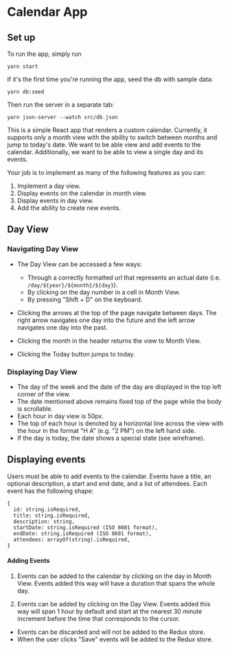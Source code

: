 # Calendar App

## Set up
To run the app, simply run
```
yarn start
```

If it's the first time you're running the app, seed the db with sample data:
```
yarn db:seed
```

Then run the server in a separate tab:
```
yarn json-server --watch src/db.json
```




This is a simple React app that renders a custom calendar. Currently, it supports only a month view with the ability to switch between months and jump to today's date. We want to be able view and add events to the calendar. Additionally, we want to be able to view a single day and its events.

Your job is to implement as many of the following features as you can:
1) Implement a day view.
2) Display events on the calendar in month view.
3) Display events in day view.
4) Add the ability to create new events.

## Day View

### Navigating Day View
- The Day View can be accessed a few ways:
  - Through a correctly formatted url that represents an actual date (i.e. `/day/${year}/${month}/${day}`).
  - By clicking on the day number in a cell in Month View.
  - By pressing "Shift + D" on the keyboard.

- Clicking the arrows at the top of the page navigate between days. The right arrow navigates one day into the future and the left arrow navigates one day into the past.
- Clicking the month in the header returns the view to Month View.
- Clicking the Today button jumps to today.

### Displaying Day View
  - The day of the week and the date of the day are displayed in the top left corner of the view.
  - The date mentioned above remains fixed top of the page while the body is scrollable.
  - Each hour in day view is 50px.
  - The top of each hour is denoted by a horizontal line across the view with the hour in the format "H A" (e.g. "2 PM") on the left hand side.
  - If the day is today, the date shows a special state (see wireframe).

## Displaying events
Users must be able to add events to the calendar. Events have a title, an optional description, a start and end date, and a list of attendees. Each event has the following shape:
```
{
  id: string.isRequired,
  title: string.isRequired,
  description: string,
  startDate: string.isRequired (ISO 8601 format),
  endDate: string.isRequired (ISO 8601 format),
  attendees: arrayOf(string).isRequired,
}
```

#### Adding Events

1) Events can be added to the calendar by clicking on the day in Month View. Events added this way will have a duration that spans the whole day.

2) Events can be added by clicking on the Day View. Events added this way will span 1 hour by default and start at the nearest 30 minute increment before the time that corresponds to the cursor.

- Events can be discarded and will not be added to the Redux store.
- When the user clicks "Save" events will be added to the Redux store.
